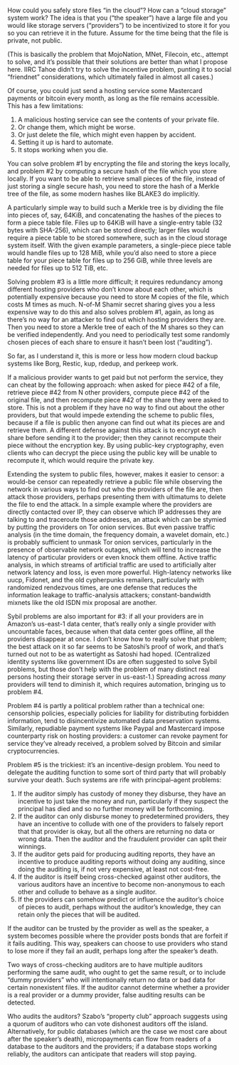How could you safely store files “in the cloud”?  How can a “cloud
storage” system work?  The idea is that you (“the speaker”) have a
large file and you would like storage servers (“providers”) to be
incentivized to store it for you so you can retrieve it in the future.
Assume for the time being that the file is private, not public.

(This is basically the problem that MojoNation, MNet, Filecoin, etc.,
attempt to solve, and it’s possible that their solutions are better
than what I propose here.  IIRC Tahoe didn’t try to solve the
incentive problem, punting it to social “friendnet” considerations,
which ultimately failed in almost all cases.)

Of course, you could just send a hosting service some Mastercard
payments or bitcoin every month, as long as the file remains
accessible.  This has a few limitations:

1. A malicious hosting service can see the contents of your private
   file.
2. Or change them, which might be worse.
3. Or just delete the file, which might even happen by accident.
4. Setting it up is hard to automate.
5. It stops working when you die.

You can solve problem #1 by encrypting the file and storing the keys
locally, and problem #2 by computing a secure hash of the file which
you store locally.  If you want to be able to retrieve small pieces of
the file, instead of just storing a single secure hash, you need to
store the hash of a Merkle tree of the file, as some modern hashes
like BLAKE3 do implicitly.

A particularly simple way to build such a Merkle tree is by dividing
the file into pieces of, say, 64KiB, and concatenating the hashes of
the pieces to form a piece table file.  Files up to 64KiB will have a
single-entry table (32 bytes with SHA-256), which can be stored
directly; larger files would require a piece table to be stored
somewhere, such as in the cloud storage system itself.  With the given
example parameters, a single-piece piece table would handle files up
to 128 MiB, while you’d also need to store a piece table for your
piece table for files up to 256 GiB, while three levels are needed for
files up to 512 TiB, etc.

Solving problem #3 is a little more difficult; it requires redundancy
among different hosting providers who don’t know about each other,
which is potentially expensive because you need to store M copies of
the file, which costs M times as much.  N-of-M Shamir secret sharing
gives you a less expensive way to do this and also solves problem #1,
again, as long as there’s no way for an attacker to find out which
hosting providers they are.  Then you need to store a Merkle tree of
each of the M shares so they can be verified independently.  And you
need to periodically test some randomly chosen pieces of each share to
ensure it hasn’t been lost (“auditing”).

So far, as I understand it, this is more or less how modern cloud
backup systems like Borg, Restic, kup, rdedup, and perkeep work.

If a malicious provider wants to get paid but not perform the service,
they can cheat by the following approach: when asked for piece #42 of
a file, retrieve piece #42 from N other providers, compute piece #42
of the original file, and then recompute piece #42 of the share they
were asked to store.  This is not a problem if they have no way to
find out about the other providers, but that would impede extending
the scheme to public files, because if a file is public then anyone
can find out what its pieces are and retrieve them.  A different
defense against this attack is to encrypt each share before sending it
to the provider; then they cannot recompute their piece without the
encryption key.  By using public-key cryptography, even clients who
can decrypt the piece using the public key will be unable to recompute
it, which would require the private key.

Extending the system to public files, however, makes it easier to
censor: a would-be censor can repeatedly retrieve a public file while
observing the network in various ways to find out who the providers of
the file are, then attack those providers, perhaps presenting them
with ultimatums to delete the file to end the attack.  In a simple
example where the providers are directly contacted over IP, they can
observe which IP addresses they are talking to and traceroute those
addresses, an attack which can be stymied by putting the providers on
Tor onion services.  But even passive traffic analysis (in the time
domain, the frequency domain, a wavelet domain, etc.) is probably
sufficient to unmask Tor onion services, particularly in the presence
of observable network outages, which will tend to increase the latency
of particular providers or even knock them offline.  Active traffic
analysis, in which streams of artificial traffic are used to
artificially alter network latency and loss, is even more powerful.
High-latency networks like uucp, Fidonet, and the old cypherpunks
remailers, particularly with randomized rendezvous times, are one
defense that reduces the information leakage to traffic-analysis
attackers; constant-bandwidth mixnets like the old ISDN mix proposal
are another.

Sybil problems are also important for #3: if all your providers are in
Amazon’s us-east-1 data center, that’s really only a single provider
with uncountable faces, because when that data center goes offline,
all the providers disappear at once.  I don’t know how to really solve
that problem; the best attack on it so far seems to be Satoshi’s proof
of work, and that’s turned out not to be as watertight as Satoshi had
hoped.  (Centralized identity systems like government IDs are often
suggested to solve Sybil problems, but those don’t help with the
problem of many distinct real persons hosting their storage server in
us-east-1.)  Spreading across *many* providers will tend to diminish
it, which requires automation, bringing us to problem #4.

Problem #4 is partly a political problem rather than a technical one:
censorship policies, especially policies for liability for
distributing forbidden information, tend to disincentivize automated
data preservation systems.  Similarly, repudiable payment systems like
Paypal and Mastercard impose counterparty risk on hosting providers: a
customer can revoke payment for service they’ve already received, a
problem solved by Bitcoin and similar cryptocurrencies.

Problem #5 is the trickiest: it’s an incentive-design problem.  You
need to delegate the auditing function to some sort of third party
that will probably survive your death.  Such systems are rife with
principal–agent problems:

1. If the auditor simply has custody of money they disburse, they have
   an incentive to just take the money and run, particularly if they
   suspect the principal has died and so no further money will be
   forthcoming.
2. If the auditor can only disburse money to predetermined providers,
   they have an incentive to collude with one of the providers to
   falsely report that that provider is okay, but all the others are
   returning no data or wrong data.  Then the auditor and the
   fraudulent provider can split their winnings.
3. If the auditor gets paid for producing auditing reports, they have
   an incentive to produce auditing reports without doing any
   auditing, since doing the auditing is, if not very expensive, at
   least not cost-free.
4. If the auditor is itself being cross-checked against other
   auditors, the various auditors have an incentive to become
   non-anonymous to each other and collude to behave as a single
   auditor.
5. If the providers can somehow predict or influence the auditor’s
   choice of pieces to audit, perhaps without the auditor’s knowledge,
   they can retain only the pieces that will be audited.

If the auditor can be trusted by the provider as well as the speaker,
a system becomes possible where the provider posts bonds that are
forfeit if it fails auditing.  This way, speakers can choose to use
providers who stand to lose more if they fail an audit, perhaps long
after the speaker’s death.

Two ways of cross-checking auditors are to have multiple auditors
performing the same audit, who ought to get the same result, or to
include “dummy providers” who will intentionally return no data or bad
data for certain nonexistent files.  If the auditor cannot determine
whether a provider is a real provider or a dummy provider, false
auditing results can be detected.

Who audits the auditors?  Szabo’s “property club” approach suggests
using a quorum of auditors who can vote dishonest auditors off the
island.  Alternatively, for public databases (which are the case we
most care about after the speaker’s death), micropayments can flow
from readers of a database to the auditors and the providers; if a
database stops working reliably, the auditors can anticipate that
readers will stop paying.
